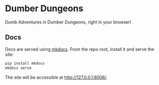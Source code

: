 # Dumber Dungeons

Dumb Adventures in Dumber Dungeons, right in your browser!

## Docs

Docs are served using [mkdocs]. From the repo root, install it and serve the site:

```sh
pip install mkdocs
mkdocs serve
```

The site will be accessible at <http://127.0.0.1:8006/>.

[mkdocs]: https://www.mkdocs.org/
